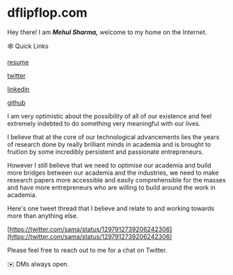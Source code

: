 # dflipflop.com

Hey there! I am ***Mehul Sharma,** w*elcome to my home on the Internet.

🕸️ Quick Links

[resume](http://s3.amazonaws.com/com.dflipflop/resume/Mehu…)

[twitter](http://twitter.com/mexhulsharma)

[linkedin](https://www.linkedin.com/in/mehul-sharma-454b4210a/)

[github](https://github.com/mehuled)

I am very optimistic about the possibility of all of our existence and feel extremely indebted to do something very meaningful with our lives.

I believe that at the core of our technological advancements lies the years of research done by really brilliant minds in academia and is brought to fruition by some incredibly persistent and passionate entrepreneurs.

However I still believe that we need to optimise our academia and build more bridges between our academia and the industries, we need to make research papers more accessible and easily comprehensible for the masses and have more entrepreneurs who are willing to build around the work in academia.

Here's one tweet thread that I believe and relate to and working towards more than anything else.

[https://twitter.com/sama/status/1297912739206242306](https://twitter.com/sama/status/1297912739206242306)

Please feel free to reach out to me for a chat on Twitter. 

✉️  DMs always open.
